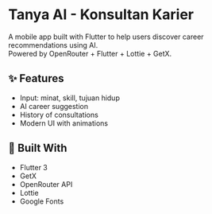# Tanya AI - Konsultan Karier

A mobile app built with Flutter to help users discover career recommendations using AI.  
Powered by OpenRouter + Flutter + Lottie + GetX.

## ✨ Features
- Input: minat, skill, tujuan hidup
- AI career suggestion
- History of consultations
- Modern UI with animations

## 🔧 Built With
- Flutter 3
- GetX
- OpenRouter API
- Lottie
- Google Fonts
